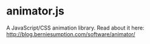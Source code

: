 # animator.js

A JavaScript/CSS animation library. Read about it here: http://blog.berniesumption.com/software/animator/
